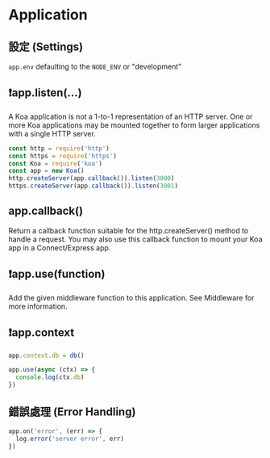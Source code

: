 # Application

<!--
## Cascading

```js
const Koa = require('koa')
const app = new Koa()

// logger
app.use(async (ctx, next) => {
  await next()
  const rt = ctx.response.get('X-Response-Time')
  console.log(`${ctx.method} ${ctx.url} - ${rt}`)
})

// x-response-time
app.use(async (ctx, next) => {
  const start = Date.now()
  await next()
  const ms = Date.now() - start
  ctx.set('X-Response-Time', `${ms}ms`)
})

// response
app.use(async (ctx) => {
  ctx.body = 'Hello World'
})

app.listen(3000)
```
-->

## 設定 (Settings)

`app.env` defaulting to the `NODE_ENV` or "development"

## ❗app.listen(...)

A Koa application is not a 1-to-1 representation of an HTTP server. One or more Koa applications may be mounted together to form larger applications with a single HTTP server.

```js
const http = require('http')
const https = require('https')
const Koa = require('koa')
const app = new Koa()
http.createServer(app.callback()).listen(3000)
https.createServer(app.callback()).listen(3001)
```

## app.callback()

Return a callback function suitable for the http.createServer() method to handle a request. You may also use this callback function to mount your Koa app in a Connect/Express app.

## ❗app.use(function)

Add the given middleware function to this application. See Middleware for more information.

## ❗app.context

```js
app.context.db = db()

app.use(async (ctx) => {
  console.log(ctx.db)
})
```

## 錯誤處理 (Error Handling)

```js
app.on('error', (err) => {
  log.error('server error', err)
})
```
